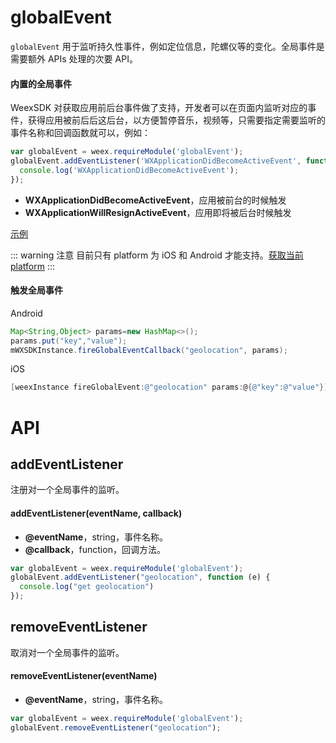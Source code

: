 # globalEvent <Badge text="0.14" type="warn" vertical="middle"/>

`globalEvent` 用于监听持久性事件，例如定位信息，陀螺仪等的变化。全局事件是需要额外 APIs 处理的次要 API。

#### 内置的全局事件

WeexSDK 对获取应用前后台事件做了支持，开发者可以在页面内监听对应的事件，获得应用被前后后这后台，以方便暂停音乐，视频等，只需要指定需要监听的事件名称和回调函数就可以，例如：

```javascript
var globalEvent = weex.requireModule('globalEvent');
globalEvent.addEventListener('WXApplicationDidBecomeActiveEvent', function(e) {
  console.log('WXApplicationDidBecomeActiveEvent');
});
```

* **WXApplicationDidBecomeActiveEvent**，应用被前台的时候触发
* **WXApplicationWillResignActiveEvent**，应用即将被后台时候触发

[示例](http://dotwe.org/vue/5a774e8ce3766c88038cab6fe3331f5b)

::: warning 注意
目前只有 platform 为 iOS 和 Android 才能支持。[获取当前 platform](/zh/docs/api/weex-variable.html#weex-environment-object)
:::

#### 触发全局事件

Android
```java
Map<String,Object> params=new HashMap<>();
params.put("key","value");
mWXSDKInstance.fireGlobalEventCallback("geolocation", params);
```

iOS
```Objective-C
[weexInstance fireGlobalEvent:@"geolocation" params:@{@"key":@"value"}];
```

# API

## addEventListener

注册对一个全局事件的监听。

#### addEventListener(eventName, callback)

* **@eventName**，string，事件名称。
* **@callback**，function，回调方法。

```javascript
var globalEvent = weex.requireModule('globalEvent');
globalEvent.addEventListener("geolocation", function (e) {
  console.log("get geolocation")
});
```

## removeEventListener

取消对一个全局事件的监听。

#### removeEventListener(eventName)

* **@eventName**，string，事件名称。

```javascript
var globalEvent = weex.requireModule('globalEvent');
globalEvent.removeEventListener("geolocation");
```

